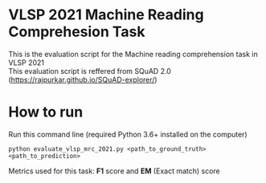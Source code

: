 # VLSP 2021 Machine Reading Comprehesion Task
This is the evaluation script for the Machine reading comprehension task in VLSP 2021    
This evaluation script is reffered from SQuAD 2.0 (https://rajpurkar.github.io/SQuAD-explorer/)   

# How to run  
Run this command line (required Python 3.6+ installed on the computer)
```
python evaluate_vlsp_mrc_2021.py <path_to_ground_truth> <path_to_prediction>  
```

Metrics used for this task: **F1** score and **EM** (Exact match) score


